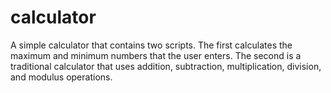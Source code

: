 # calculator
A simple calculator that contains two scripts. The first calculates the maximum and minimum numbers that the user enters. The second is a traditional calculator that uses addition, subtraction, multiplication, division, and modulus operations.

